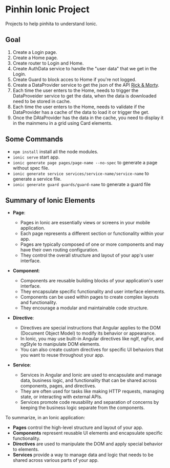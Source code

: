 # Pinhin Ionic Project
Projects to help pinhita to understand Ionic.

## Goal
1. Create a Login page.
2. Create a Home page.
3. Create router to Login and Home.
4. Create AuthData service to handle the "user data" that we get in the Login.
5. Create Guard to block acces to Home if you're not logged.
6. Create a DataProvider service to get the json of the API [Rick & Morty](https://rickandmortyapi.com/documentation/#rest).
7. Each time the user enters to the Home, needs to trigger the DataProveider service to get the data, when the data is downloaded need to be stored in cache.
8. Each time the user enters to the Home, needs to validate if the DataProvider has a cache of the data to load it or trigger the get.
9. Once the DAtaProvider has the data in the cache, you need to display it in the mainmenu in a grid using Card elements.

## Some Commands
- `npm install` install all the node modules.
- `ionic serve` start app.
- `ionic generate page pages/page-name --no-spec` to generate a page without spec file.
- `ionic generate service services/service-name/service-name` to generate a service file.
- `ionic generate guard guards/guard-name` to generate a guard file


## Summary of Ionic Elements
- **Page**:
  - Pages in Ionic are essentially views or screens in your mobile application.
  - Each page represents a different section or functionality within your app.
  - Pages are typically composed of one or more components and may have their own routing configuration.
  - They control the overall structure and layout of your app's user interface.

- **Component**:
  - Components are reusable building blocks of your application's user interface.
  - They encapsulate specific functionality and user interface elements.
  - Components can be used within pages to create complex layouts and functionality.
  - They encourage a modular and maintainable code structure.

- **Directive**:
  - Directives are special instructions that Angular applies to the DOM (Document Object Model) to modify its behavior or appearance.
  - In Ionic, you may use built-in Angular directives like ngIf, ngFor, and ngStyle to manipulate DOM elements.
  - You can also create custom directives for specific UI behaviors that you want to reuse throughout your app.

- **Service**:
  - Services in Angular and Ionic are used to encapsulate and manage data, business logic, and functionality that can be shared across components, pages, and directives.
  - They are often used for tasks like making HTTP requests, managing state, or interacting with external APIs.
  - Services promote code reusability and separation of concerns by keeping the business logic separate from the components.

To summarize, in an Ionic application:
- **Pages** control the high-level structure and layout of your app.
- **Components** represent reusable UI elements and encapsulate specific functionality.
- **Directives** are used to manipulate the DOM and apply special behavior to elements.
- **Services** provide a way to manage data and logic that needs to be shared across various parts of your app.